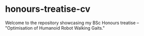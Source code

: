 # honours-treatise-cv
Welcome to the repository showcasing my BSc Honours treatise – "Optimisation of Humanoid Robot Walking Gaits."
